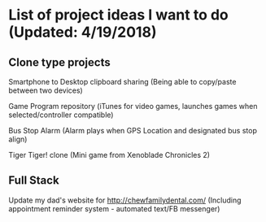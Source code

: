 # List of project ideas I want to do (Updated: 4/19/2018)

## Clone type projects

Smartphone to Desktop clipboard sharing (Being able to copy/paste between two devices)

Game Program repository (iTunes for video games, launches games when selected/controller compatible)

Bus Stop Alarm (Alarm plays when GPS Location and designated bus stop align)

Tiger Tiger! clone (Mini game from Xenoblade Chronicles 2)

## Full Stack

Update my dad's website for http://chewfamilydental.com/ (Including appointment reminder system - automated text/FB messenger)

